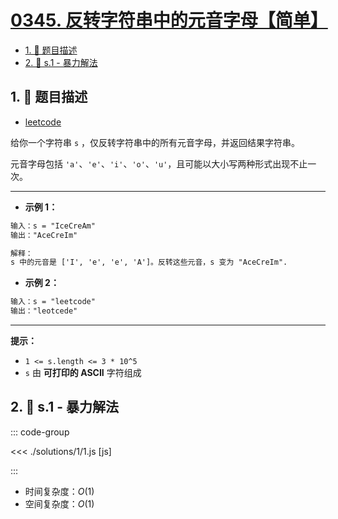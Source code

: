 # [0345. 反转字符串中的元音字母【简单】](https://github.com/tnotesjs/TNotes.leetcode/tree/main/notes/0345.%20%E5%8F%8D%E8%BD%AC%E5%AD%97%E7%AC%A6%E4%B8%B2%E4%B8%AD%E7%9A%84%E5%85%83%E9%9F%B3%E5%AD%97%E6%AF%8D%E3%80%90%E7%AE%80%E5%8D%95%E3%80%91)

<!-- region:toc -->

- [1. 📝 题目描述](#1--题目描述)
- [2. 🎯 s.1 - 暴力解法](#2--s1---暴力解法)

<!-- endregion:toc -->

## 1. 📝 题目描述

- [leetcode](https://leetcode.cn/problems/reverse-vowels-of-a-string/)

给你一个字符串 `s` ，仅反转字符串中的所有元音字母，并返回结果字符串。

元音字母包括 `'a'`、`'e'`、`'i'`、`'o'`、`'u'`，且可能以大小写两种形式出现不止一次。

---

- **示例 1：**

```txt
输入：s = "IceCreAm"
输出："AceCreIm"

解释：
s 中的元音是 ['I', 'e', 'e', 'A']。反转这些元音，s 变为 "AceCreIm".
```

- **示例 2：**

```txt
输入：s = "leetcode"
输出："leotcede"
```

---

**提示：**

- `1 <= s.length <= 3 * 10^5`
- `s` 由 **可打印的 ASCII** 字符组成

## 2. 🎯 s.1 - 暴力解法

::: code-group

<<< ./solutions/1/1.js [js]

:::

- 时间复杂度：$O(1)$
- 空间复杂度：$O(1)$
